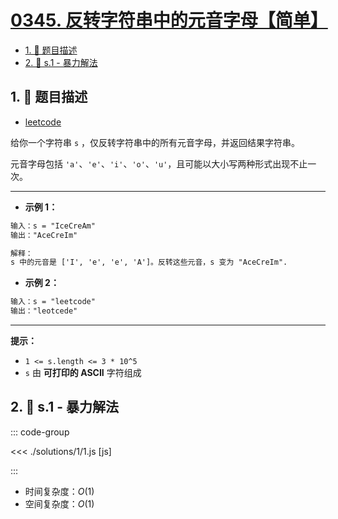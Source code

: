 # [0345. 反转字符串中的元音字母【简单】](https://github.com/tnotesjs/TNotes.leetcode/tree/main/notes/0345.%20%E5%8F%8D%E8%BD%AC%E5%AD%97%E7%AC%A6%E4%B8%B2%E4%B8%AD%E7%9A%84%E5%85%83%E9%9F%B3%E5%AD%97%E6%AF%8D%E3%80%90%E7%AE%80%E5%8D%95%E3%80%91)

<!-- region:toc -->

- [1. 📝 题目描述](#1--题目描述)
- [2. 🎯 s.1 - 暴力解法](#2--s1---暴力解法)

<!-- endregion:toc -->

## 1. 📝 题目描述

- [leetcode](https://leetcode.cn/problems/reverse-vowels-of-a-string/)

给你一个字符串 `s` ，仅反转字符串中的所有元音字母，并返回结果字符串。

元音字母包括 `'a'`、`'e'`、`'i'`、`'o'`、`'u'`，且可能以大小写两种形式出现不止一次。

---

- **示例 1：**

```txt
输入：s = "IceCreAm"
输出："AceCreIm"

解释：
s 中的元音是 ['I', 'e', 'e', 'A']。反转这些元音，s 变为 "AceCreIm".
```

- **示例 2：**

```txt
输入：s = "leetcode"
输出："leotcede"
```

---

**提示：**

- `1 <= s.length <= 3 * 10^5`
- `s` 由 **可打印的 ASCII** 字符组成

## 2. 🎯 s.1 - 暴力解法

::: code-group

<<< ./solutions/1/1.js [js]

:::

- 时间复杂度：$O(1)$
- 空间复杂度：$O(1)$
